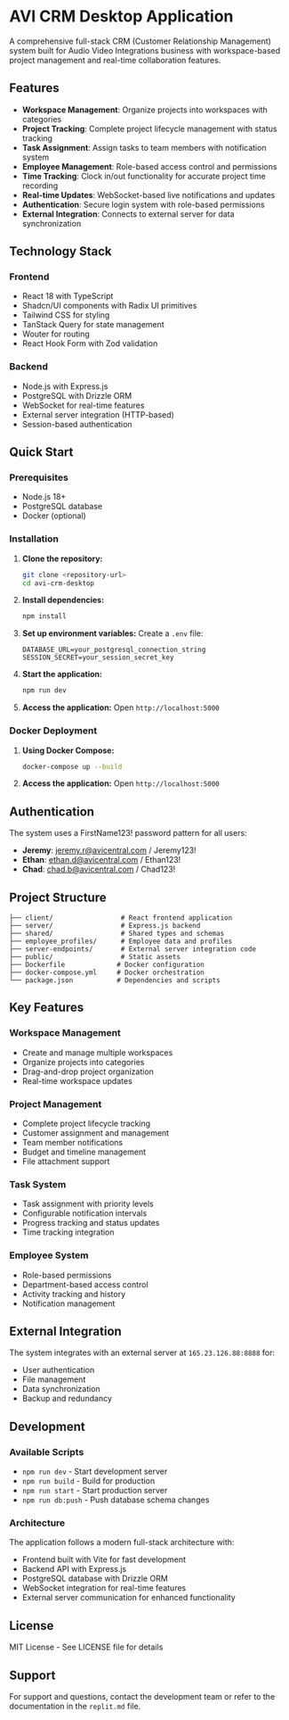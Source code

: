 # AVI CRM Desktop Application

A comprehensive full-stack CRM (Customer Relationship Management) system built for Audio Video Integrations business with workspace-based project management and real-time collaboration features.

## Features

- **Workspace Management**: Organize projects into workspaces with categories
- **Project Tracking**: Complete project lifecycle management with status tracking
- **Task Assignment**: Assign tasks to team members with notification system
- **Employee Management**: Role-based access control and permissions
- **Time Tracking**: Clock in/out functionality for accurate project time recording
- **Real-time Updates**: WebSocket-based live notifications and updates
- **Authentication**: Secure login system with role-based permissions
- **External Integration**: Connects to external server for data synchronization

## Technology Stack

### Frontend
- React 18 with TypeScript
- Shadcn/UI components with Radix UI primitives
- Tailwind CSS for styling
- TanStack Query for state management
- Wouter for routing
- React Hook Form with Zod validation

### Backend
- Node.js with Express.js
- PostgreSQL with Drizzle ORM
- WebSocket for real-time features
- External server integration (HTTP-based)
- Session-based authentication

## Quick Start

### Prerequisites
- Node.js 18+ 
- PostgreSQL database
- Docker (optional)

### Installation

1. **Clone the repository:**
   ```bash
   git clone <repository-url>
   cd avi-crm-desktop
   ```

2. **Install dependencies:**
   ```bash
   npm install
   ```

3. **Set up environment variables:**
   Create a `.env` file:
   ```
   DATABASE_URL=your_postgresql_connection_string
   SESSION_SECRET=your_session_secret_key
   ```

4. **Start the application:**
   ```bash
   npm run dev
   ```

5. **Access the application:**
   Open `http://localhost:5000`

### Docker Deployment

1. **Using Docker Compose:**
   ```bash
   docker-compose up --build
   ```

2. **Access the application:**
   Open `http://localhost:5000`

## Authentication

The system uses a FirstName123! password pattern for all users:

- **Jeremy**: jeremy.r@avicentral.com / Jeremy123!
- **Ethan**: ethan.d@avicentral.com / Ethan123!
- **Chad**: chad.b@avicentral.com / Chad123!

## Project Structure

```
├── client/                 # React frontend application
├── server/                 # Express.js backend
├── shared/                 # Shared types and schemas
├── employee_profiles/      # Employee data and profiles
├── server-endpoints/       # External server integration code
├── public/                 # Static assets
├── Dockerfile             # Docker configuration
├── docker-compose.yml     # Docker orchestration
└── package.json           # Dependencies and scripts
```

## Key Features

### Workspace Management
- Create and manage multiple workspaces
- Organize projects into categories
- Drag-and-drop project organization
- Real-time workspace updates

### Project Management
- Complete project lifecycle tracking
- Customer assignment and management
- Team member notifications
- Budget and timeline management
- File attachment support

### Task System
- Task assignment with priority levels
- Configurable notification intervals
- Progress tracking and status updates
- Time tracking integration

### Employee System
- Role-based permissions
- Department-based access control
- Activity tracking and history
- Notification management

## External Integration

The system integrates with an external server at `165.23.126.88:8888` for:
- User authentication
- File management
- Data synchronization
- Backup and redundancy

## Development

### Available Scripts

- `npm run dev` - Start development server
- `npm run build` - Build for production
- `npm run start` - Start production server
- `npm run db:push` - Push database schema changes

### Architecture

The application follows a modern full-stack architecture with:
- Frontend built with Vite for fast development
- Backend API with Express.js
- PostgreSQL database with Drizzle ORM
- WebSocket integration for real-time features
- External server communication for enhanced functionality

## License

MIT License - See LICENSE file for details

## Support

For support and questions, contact the development team or refer to the documentation in the `replit.md` file.